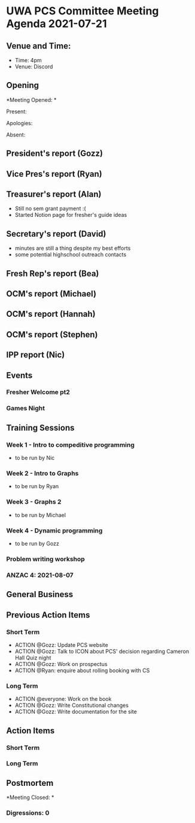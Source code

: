 # UWA PCS Committee Meeting Agenda 2021-07-21

## Venue and Time:

- Time: 4pm
- Venue: Discord

## Opening
*Meeting Opened: *

Present: 

Apologies: 

Absent: 

## President's report (Gozz)

## Vice Pres's report (Ryan)

## Treasurer's report (Alan)
- Still no sem grant payment :(
- Started Notion page for fresher's guide ideas

## Secretary's report (David)

- minutes are still a thing despite my best efforts
- some potential highschool outreach contacts

## Fresh Rep's report (Bea)

## OCM's report (Michael)

## OCM's report (Hannah)

## OCM's report (Stephen)

## IPP report (Nic)

## Events

### Fresher Welcome pt2

### Games Night

## Training Sessions

### Week 1 - Intro to compeditive programming
- to be run by Nic

### Week 2 - Intro to Graphs 
- to be run by Ryan

### Week 3 - Graphs 2 
- to be run by Michael

### Week 4 - Dynamic programming
- to be run by Gozz

### Problem writing workshop

### ANZAC 4: 2021-08-07

## General Business

## Previous Action Items

### Short Term

- ACTION @Gozz: Update PCS website
- ACTION @Gozz: Talk to ICON about PCS' decision regarding Cameron Hall Quiz night
- ACTION @Gozz: Work on prospectus
- ACTION @Ryan: enquire about rolling booking with CS

### Long Term

- ACTION @everyone: Work on the book
- ACTION @Gozz: Write Constitutional changes
- ACTION @Gozz: Write documentation for the site


## Action Items

### Short Term

### Long Term

## Postmortem
*Meeting Closed: *

###  Digressions: 0
